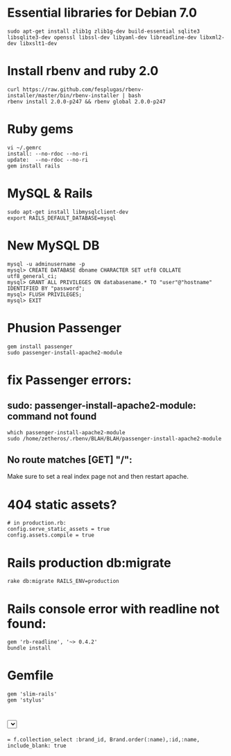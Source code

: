 # Essential libraries for Debian 7.0
    sudo apt-get install zlib1g zlib1g-dev build-essential sqlite3 libsqlite3-dev openssl libssl-dev libyaml-dev libreadline-dev libxml2-dev libxslt1-dev

# Install rbenv and ruby 2.0
    curl https://raw.github.com/fesplugas/rbenv-installer/master/bin/rbenv-installer | bash
    rbenv install 2.0.0-p247 && rbenv global 2.0.0-p247

# Ruby gems
    vi ~/.gemrc
    install: --no-rdoc --no-ri
    update:  --no-rdoc --no-ri
    gem install rails

# MySQL & Rails
    sudo apt-get install libmysqlclient-dev
    export RAILS_DEFAULT_DATABASE=mysql

# New MySQL DB
    mysql -u adminusername -p
    mysql> CREATE DATABASE dbname CHARACTER SET utf8 COLLATE utf8_general_ci;
    mysql> GRANT ALL PRIVILEGES ON databasename.* TO "user"@"hostname" IDENTIFIED BY "password";
    mysql> FLUSH PRIVILEGES;
    mysql> EXIT

# Phusion Passenger
    gem install passenger
    sudo passenger-install-apache2-module

# fix Passenger errors:

## sudo: passenger-install-apache2-module: command not found
    which passenger-install-apache2-module
    sudo /home/zetheros/.rbenv/BLAH/BLAH/passenger-install-apache2-module

## No route matches [GET] "/":
Make sure to set a real index page not and then restart apache.

# 404 static assets?
    # in production.rb:
    config.serve_static_assets = true
    config.assets.compile = true

# Rails production db:migrate
    rake db:migrate RAILS_ENV=production

# Rails console error with readline not found:
    gem 'rb-readline', '~> 0.4.2'
    bundle install

# Gemfile
    gem 'slim-rails'
    gem 'stylus'

# <select> another model
    = f.collection_select :brand_id, Brand.order(:name),:id,:name, include_blank: true
